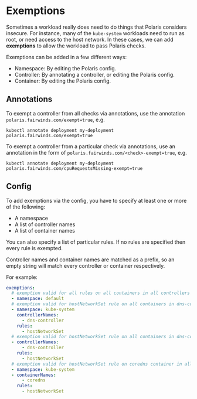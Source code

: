 # Exemptions
Sometimes a workload really does need to do things that Polaris considers insecure. For instance,
many of the `kube-system` workloads need to run as root, or need access to the host network. In these
cases, we can add **exemptions** to allow the workload to pass Polaris checks.

Exemptions can be added in a few different ways: 
 - Namespace: By editing the Polaris config.
 - Controller: By annotating a controller, or editing the Polaris config.
 - Container: By editing the Polaris config.

## Annotations
To exempt a controller from all checks via annotations, use the annotation `polaris.fairwinds.com/exempt=true`, e.g.
```
kubectl annotate deployment my-deployment polaris.fairwinds.com/exempt=true
```

To exempt a controller from a particular check via annotations, use an annotation in the form of `polaris.fairwinds.com/<check>-exempt=true`, e.g.
```
kubectl annotate deployment my-deployment polaris.fairwinds.com/cpuRequestsMissing-exempt=true
```

## Config

To add exemptions via the config, you have to specify at least one or more of the following: 
- A namespace
- A list of controller names
- A list of container names

You can also specify a list of particular rules. If no rules are specified then every rule is exempted. 

Controller names and container names are matched as a prefix, so an empty string will match every controller or container respectively.

For example:
```yaml
exemptions:
  # exemption valid for all rules on all containers in all controllers in default namespace
  - namespace: default
  # exemption valid for hostNetworkSet rule on all containers in dns-controller controller in kube-system namespace
  - namespace: kube-system
    controllerNames:
      - dns-controller
    rules:
      - hostNetworkSet
  # exemption valid for hostNetworkSet rule on all containers in dns-controller controller in all namespaces
  - controllerNames:
      - dns-controller
    rules:
      - hostNetworkSet
  # exemption valid for hostNetworkSet rule on coredns container in all controllers in kube-system namespace
  - namespace: kube-system
  - containerNames:
      - coredns
    rules:
      - hostNetworkSet
```

